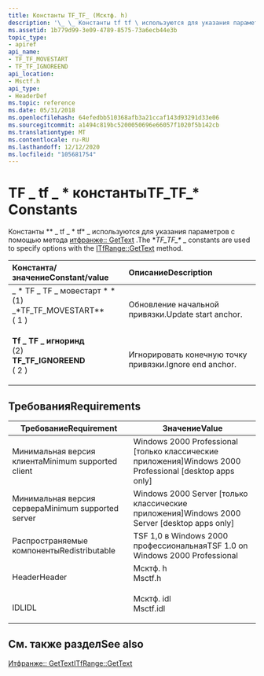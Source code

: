 ```yaml
---
title: Константы TF_TF_ (Мсктф. h)
description: '\_ \_ Константы tf tf \ используются для указания параметров с помощью метода итфранже GetText.'
ms.assetid: 1b779d99-3e09-4789-8575-73a6ecb44e3b
topic_type:
- apiref
api_name:
- TF_TF_MOVESTART
- TF_TF_IGNOREEND
api_location:
- Msctf.h
api_type:
- HeaderDef
ms.topic: reference
ms.date: 05/31/2018
ms.openlocfilehash: 64efedbb510368afb3a21ccaf143d93291d33e06
ms.sourcegitcommit: a1494c819bc5200050696e66057f1020f5b142cb
ms.translationtype: MT
ms.contentlocale: ru-RU
ms.lasthandoff: 12/12/2020
ms.locfileid: "105681754"
---
```

# <a name="tf_tf_-constants"></a><span data-ttu-id="adf5c-103">TF \_ tf \_ \* константы</span><span class="sxs-lookup"><span data-stu-id="adf5c-103">TF\_TF\_\* Constants</span></span>

<span data-ttu-id="adf5c-104">Константы \*\* \_ tf \_ \* tf\* _ используются для указания параметров с помощью метода [итфранже:: GetText](/windows/desktop/api/msctf/nf-msctf-itfrange-gettext) .</span><span class="sxs-lookup"><span data-stu-id="adf5c-104">The \**TF\_TF\_\** _ constants are used to specify options with the [ITfRange::GetText](/windows/desktop/api/msctf/nf-msctf-itfrange-gettext) method.</span></span>



| <span data-ttu-id="adf5c-105">Константа/значение</span><span class="sxs-lookup"><span data-stu-id="adf5c-105">Constant/value</span></span>                                                                                                                                                                                                                  | <span data-ttu-id="adf5c-106">Описание</span><span class="sxs-lookup"><span data-stu-id="adf5c-106">Description</span></span>                     |
|:--------------------------------------------------------------------------------------------------------------------------------------------------------------------------------------------------------------------------------|:--------------------------------|
| <span id="TF_TF_MOVESTART"></span><span id="tf_tf_movestart"></span><dl> <span data-ttu-id="adf5c-107"><dt>_ \* TF \_ TF \_ мовестарт \* \*</dt> <dt>(1)</dt></span><span class="sxs-lookup"><span data-stu-id="adf5c-107"><dt>_\*TF\_TF\_MOVESTART\*\*</dt> <dt>( 1 )</dt></span></span> </dl> | <span data-ttu-id="adf5c-108">Обновление начальной привязки.</span><span class="sxs-lookup"><span data-stu-id="adf5c-108">Update start anchor.</span></span><br/> |
| <span id="TF_TF_IGNOREEND"></span><span id="tf_tf_ignoreend"></span><dl> <span data-ttu-id="adf5c-109"><dt>**Tf \_ TF \_ игноринд**</dt> <dt>(2)</dt></span><span class="sxs-lookup"><span data-stu-id="adf5c-109"><dt>**TF\_TF\_IGNOREEND**</dt> <dt>( 2 )</dt></span></span> </dl> | <span data-ttu-id="adf5c-110">Игнорировать конечную точку привязки.</span><span class="sxs-lookup"><span data-stu-id="adf5c-110">Ignore end anchor.</span></span><br/>   |



## <a name="requirements"></a><span data-ttu-id="adf5c-111">Требования</span><span class="sxs-lookup"><span data-stu-id="adf5c-111">Requirements</span></span>



| <span data-ttu-id="adf5c-112">Требование</span><span class="sxs-lookup"><span data-stu-id="adf5c-112">Requirement</span></span> | <span data-ttu-id="adf5c-113">Значение</span><span class="sxs-lookup"><span data-stu-id="adf5c-113">Value</span></span> |
|-------------------------------------|--------------------------------------------------------------------------------------|
| <span data-ttu-id="adf5c-114">Минимальная версия клиента</span><span class="sxs-lookup"><span data-stu-id="adf5c-114">Minimum supported client</span></span><br/> | <span data-ttu-id="adf5c-115">Windows 2000 Professional \[только классические приложения\]</span><span class="sxs-lookup"><span data-stu-id="adf5c-115">Windows 2000 Professional \[desktop apps only\]</span></span><br/>                           |
| <span data-ttu-id="adf5c-116">Минимальная версия сервера</span><span class="sxs-lookup"><span data-stu-id="adf5c-116">Minimum supported server</span></span><br/> | <span data-ttu-id="adf5c-117">Windows 2000 Server \[только классические приложения\]</span><span class="sxs-lookup"><span data-stu-id="adf5c-117">Windows 2000 Server \[desktop apps only\]</span></span><br/>                                 |
| <span data-ttu-id="adf5c-118">Распространяемые компоненты</span><span class="sxs-lookup"><span data-stu-id="adf5c-118">Redistributable</span></span><br/>          | <span data-ttu-id="adf5c-119">TSF 1,0 в Windows 2000 профессиональная</span><span class="sxs-lookup"><span data-stu-id="adf5c-119">TSF 1.0 on Windows 2000 Professional</span></span><br/>                                      |
| <span data-ttu-id="adf5c-120">Header</span><span class="sxs-lookup"><span data-stu-id="adf5c-120">Header</span></span><br/>                   | <dl> <span data-ttu-id="adf5c-121"><dt>Мсктф. h</dt></span><span class="sxs-lookup"><span data-stu-id="adf5c-121"><dt>Msctf.h</dt></span></span> </dl>   |
| <span data-ttu-id="adf5c-122">IDL</span><span class="sxs-lookup"><span data-stu-id="adf5c-122">IDL</span></span><br/>                      | <dl> <span data-ttu-id="adf5c-123"><dt>Мсктф. idl</dt></span><span class="sxs-lookup"><span data-stu-id="adf5c-123"><dt>Msctf.idl</dt></span></span> </dl> |



## <a name="see-also"></a><span data-ttu-id="adf5c-124">См. также раздел</span><span class="sxs-lookup"><span data-stu-id="adf5c-124">See also</span></span>

<dl> <dt>

[<span data-ttu-id="adf5c-125">Итфранже:: GetText</span><span class="sxs-lookup"><span data-stu-id="adf5c-125">ITfRange::GetText</span></span>](/windows/desktop/api/msctf/nf-msctf-itfrange-gettext)
</dt> </dl>

 

